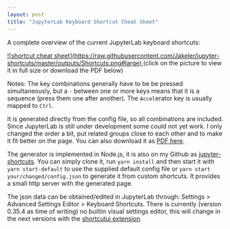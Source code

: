 ```yaml
---
layout: post
title: "JupyterLab Keyboard Shortcut Cheat Sheet"
---
```

A complete overview of the current JupyterLab keyboard shortcuts:<br>

<a href="https://raw.githubusercontent.com/Jakeler/jupyter-shortcuts/master/outputs/Shortcuts.png">
![shortcut cheat sheet](https://raw.githubusercontent.com/Jakeler/jupyter-shortcuts/master/outputs/Shortcuts.png#large)
</a>
(click on the picture to view it in full size or download the PDF below)

Notes: The key combinations generally have to be be pressed simultaneously,  but a `-` between one or more keys means that it is a sequence (press them one after another). The `Accel`erator key is usually mapped to `Ctrl`.

It is generated directly from the config file, so all combinations are included. Since JupyterLab is still under development some could not yet work. I only changed the order a bit, put related groups close to each other and to make it fit better on the page.
You can also download it as [PDF here](https://raw.githubusercontent.com/Jakeler/jupyter-shortcuts/master/outputs/Shortcuts.pdf).

The generator is implemented in Node.js, it is also on my Github as [jupyter-shortcuts](https://github.com/Jakeler/jupyter-shortcuts). You can simply clone it, run `yarn install` and then start it with `yarn start-default` to use the supplied default config file or `yarn start your/changed/config.json` to generate it from custom shortcuts. It provides a small http server with the generated page.

The json data can be obtained/edited in JupyterLab through: Settings > Advanced Settings Editor > Keyboard Shortcuts. There is currently (version 0.35.4 as time of writing) no builtin visual settings editor, this will change in the next versions with the [shortcutui extension](https://github.com/jupyterlab/jupyterlab-shortcutui).